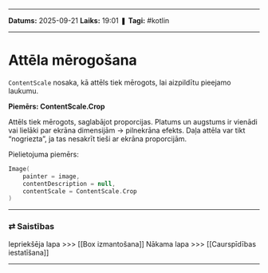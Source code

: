 ___

**Datums:** 2025-09-21
**Laiks:** 19:01
❚ **Tagi:** #kotlin 

---
# Attēla mērogošana

`ContentScale` nosaka, kā attēls tiek mērogots, lai aizpildītu pieejamo laukumu.

**Piemērs: ContentScale.Crop**

Attēls tiek mērogots, saglabājot proporcijas. Platums un augstums ir vienādi vai lielāki par ekrāna dimensijām → pilnekrāna efekts. Daļa attēla var tikt “nogriezta”, ja tas nesakrīt tieši ar ekrāna proporcijām.

Pielietojuma piemērs:

```kotlin
Image(
    painter = image,
    contentDescription = null,
    contentScale = ContentScale.Crop
)
```

---
### ⇄ Saistības

Iepriekšēja lapa >>> [[Box izmantošana]]
Nākama lapa >>> [[Caurspīdības iestatīšana]]

---